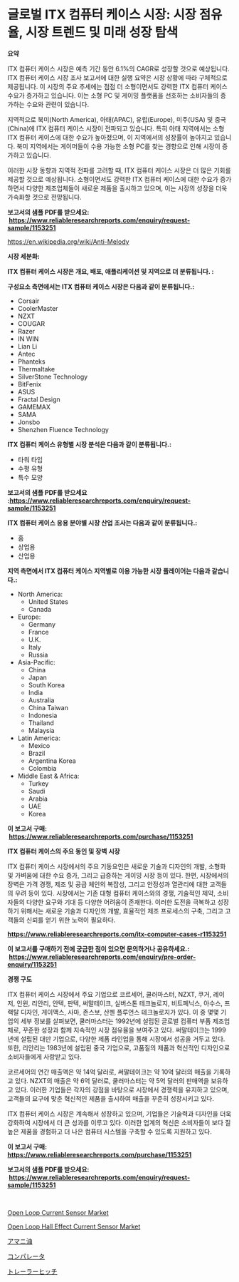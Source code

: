 <p><h1>글로벌 ITX 컴퓨터 케이스 시장: 시장 점유율, 시장 트렌드 및 미래 성장 탐색</h1></p><p><strong>요약</strong></p>
<p><p>ITX 컴퓨터 케이스 시장은 예측 기간 동안 6.1%의 CAGR로 성장할 것으로 예상됩니다. ITX 컴퓨터 케이스 시장 조사 보고서에 대한 실행 요약은 시장 상황에 따라 구체적으로 제공됩니다. 이 시장의 주요 추세에는 점점 더 소형이면서도 강력한 ITX 컴퓨터 케이스 수요가 증가하고 있습니다. 이는 소형 PC 및 게이밍 플랫폼을 선호하는 소비자들의 증가하는 수요와 관련이 있습니다.</p><p>지역적으로 북미(North America), 아태(APAC), 유럽(Europe), 미주(USA) 및 중국(China)에 ITX 컴퓨터 케이스 시장이 전파되고 있습니다. 특히 아태 지역에서는 소형 ITX 컴퓨터 케이스에 대한 수요가 높아졌으며, 이 지역에서의 성장률이 높아지고 있습니다. 북미 지역에서는 게이머들이 수용 가능한 소형 PC를 찾는 경향으로 인해 시장이 증가하고 있습니다.</p><p>이러한 시장 동향과 지역적 전파를 고려할 때, ITX 컴퓨터 케이스 시장은 더 많은 기회를 제공할 것으로 예상됩니다. 소형이면서도 강력한 ITX 컴퓨터 케이스에 대한 수요가 증가하면서 다양한 제조업체들이 새로운 제품을 출시하고 있으며, 이는 시장의 성장을 더욱 가속화할 것으로 전망됩니다.</p></p>
<p><strong>보고서의 샘플 PDF를 받으세요: &nbsp;<a href="https://www.reliableresearchreports.com/enquiry/request-sample/1153251">https://www.reliableresearchreports.com/enquiry/request-sample/1153251</a></strong></p>
<p><a href="https://en.wikipedia.org/wiki/Anti-Melody">https://en.wikipedia.org/wiki/Anti-Melody</a></p>
<p><strong>시장 세분화:</strong></p>
<p><strong> ITX 컴퓨터 케이스 시장은 개요, 배포, 애플리케이션 및 지역으로 더 분류됩니다. :</strong></p>
<p><strong>구성요소 측면에서는 ITX 컴퓨터 케이스 시장은 다음과 같이 분류됩니다.:</strong></p>
<p><ul><li>Corsair</li><li>CoolerMaster</li><li>NZXT</li><li>COUGAR</li><li>Razer</li><li>IN WIN</li><li>Lian Li</li><li>Antec</li><li>Phanteks</li><li>Thermaltake</li><li>SilverStone Technology</li><li>BitFenix</li><li>ASUS</li><li>Fractal Design</li><li>GAMEMAX</li><li>SAMA</li><li>Jonsbo</li><li>Shenzhen Fluence Technology</li></ul></p>
<p><strong> ITX 컴퓨터 케이스 유형별 시장 분석은 다음과 같이 분류됩니다.:</strong></p>
<p><ul><li>타워 타입</li><li>수평 유형</li><li>특수 모양</li></ul></p>
<p><strong>보고서의 샘플 PDF를 받으세요 :<a href="https://www.reliableresearchreports.com/enquiry/request-sample/1153251">https://www.reliableresearchreports.com/enquiry/request-sample/1153251</a></strong></p>
<p><strong> ITX 컴퓨터 케이스 응용 분야별 시장 산업 조사는 다음과 같이 분류됩니다.:</strong></p>
<p><ul><li>홈</li><li>상업용</li><li>산업용</li></ul></p>
<p><strong>지역 측면에서 ITX 컴퓨터 케이스 지역별로 이용 가능한 시장 플레이어는 다음과 같습니다.:</strong></p>
<p><ul>
    <li>
        North America:
        <ul>
            <li>United States</li>
            <li>Canada</li>
        </ul>
    </li>
    <li>
        Europe:
        <ul>
            <li>Germany</li>
            <li>France</li>
            <li>U.K.</li>
            <li>Italy</li>
            <li>Russia</li>
        </ul>
    </li>
    <li>
        Asia-Pacific:
        <ul>
            <li>China</li>
            <li>Japan</li>
            <li>South Korea</li>
            <li>India</li>
            <li>Australia</li>
            <li>China Taiwan</li>
            <li>Indonesia</li>
            <li>Thailand</li>
            <li>Malaysia</li>
        </ul>
    </li>
    <li>
        Latin America:
        <ul>
            <li>Mexico</li>
            <li>Brazil</li>
            <li>Argentina Korea</li>
            <li>Colombia</li>
        </ul>
    </li>
    <li>
        Middle East & Africa:
        <ul>
            <li>Turkey</li>
            <li>Saudi</li>
            <li>Arabia</li>
            <li>UAE</li>
            <li>Korea</li>
        </ul>
    </li>
    </ul></p>
<p><strong>이 보고서 구매: &nbsp;<a href="https://www.reliableresearchreports.com/purchase/1153251">https://www.reliableresearchreports.com/purchase/1153251</a></strong></p>
<p><strong>ITX 컴퓨터 케이스의 주요 동인 및 장벽 시장</strong></p>
<p><p>ITX 컴퓨터 케이스 시장에서의 주요 기동요인은 새로운 기술과 디자인의 개발, 소형화 및 가벼움에 대한 수요 증가, 그리고 급증하는 게이밍 시장 등이 있다. 한편, 시장에서의 장벽은 가격 경쟁, 제조 및 공급 체인의 복잡성, 그리고 안정성과 열관리에 대한 고객들의 우려 등이 있다. 시장에서는 기존 대형 컴퓨터 케이스와의 경쟁, 기술적인 제약, 소비자들의 다양한 요구와 기대 등 다양한 어려움이 존재한다. 이러한 도전을 극복하고 성장하기 위해서는 새로운 기술과 디자인의 개발, 효율적인 제조 프로세스의 구축, 그리고 고객들의 신뢰를 얻기 위한 노력이 필요하다.</p></p>
<p><strong><a href="https://www.reliableresearchreports.com/itx-computer-cases-r1153251">https://www.reliableresearchreports.com/itx-computer-cases-r1153251</a></strong></p>
<p><strong>이 보고서를 구매하기 전에 궁금한 점이 있으면 문의하거나 공유하세요.: &nbsp;<a href="https://www.reliableresearchreports.com/enquiry/pre-order-enquiry/1153251">https://www.reliableresearchreports.com/enquiry/pre-order-enquiry/1153251</a></strong></p>
<p><strong>경쟁 구도</strong></p>
<p><p>ITX 컴퓨터 케이스 시장에서 주요 기업으로 코르세어, 쿨러마스터, NZXT, 쿠거, 레이저, 인윈, 리안리, 안텍, 판텍, 써말테이크, 실버스톤 테크놀로지, 비트페닉스, 아수스, 프랙탈 디자인, 게이맥스, 사마, 존스보, 산젠 플루언스 테크놀로지가 있다. 이 중 몇몇 기업의 세부 정보를 살펴보면, 쿨러마스터는 1992년에 설립된 글로벌 컴퓨터 부품 제조업체로, 꾸준한 성장과 함께 지속적인 시장 점유율을 보여주고 있다. 써말테이크는 1999년에 설립된 대만 기업으로, 다양한 제품 라인업을 통해 시장에서 성공을 거두고 있다. 또한, 리안리는 1983년에 설립된 중국 기업으로, 고품질의 제품과 혁신적인 디자인으로 소비자들에게 사랑받고 있다.</p><p>코르세어의 연간 매출액은 약 14억 달러로, 써말테이크는 약 10억 달러의 매출을 기록하고 있다. NZXT의 매출은 약 6억 달러로, 쿨러마스터는 약 5억 달러의 판매액을 보유하고 있다. 이러한 기업들은 각자의 강점을 바탕으로 시장에서 경쟁력을 유지하고 있으며, 고객들의 요구에 맞춘 혁신적인 제품을 출시하여 매출을 꾸준히 성장시키고 있다.</p><p>ITX 컴퓨터 케이스 시장은 계속해서 성장하고 있으며, 기업들은 기술력과 디자인을 더욱 강화하여 시장에서 더 큰 성과를 이루고 있다. 이러한 업계의 혁신은 소비자들이 보다 질 높은 제품을 경험하고 더 나은 컴퓨터 시스템을 구축할 수 있도록 지원하고 있다.</p></p>
<p><strong>이 보고서 구매: &nbsp; <a href="https://www.reliableresearchreports.com/purchase/1153251">https://www.reliableresearchreports.com/purchase/1153251</a></strong></p>
<p><strong>보고서의 샘플 PDF를 받으세요: &nbsp;<a href="https://www.reliableresearchreports.com/enquiry/request-sample/1153251">https://www.reliableresearchreports.com/enquiry/request-sample/1153251</a></strong><strong></strong></p>
<p>&nbsp;</p>
<p><p><a href="https://medium.com/@mslewokuneva/open-loop-current-sensor-market-size-share-analysis-growth-trends-forecast-2024-2031-dd20123a8df8">Open Loop Current Sensor Market</a></p><p><a href="https://medium.com/@mslewokuneva/open-loop-hall-effect-current-sensor-market-size-share-analysis-growth-trends-forecasts-2024-89d1ed0a09b3">Open Loop Hall Effect Current Sensor Market</a></p><p><a href="https://github.com/roulaayoub-saad/Market-Research-Report-List-2/blob/main/542117529064.md">アマニ油</a></p><p><a href="https://medium.com/@gregoriookeefe2023/%E6%AF%94%E8%BC%83%E5%99%A8%E3%81%AE%E5%B8%82%E5%A0%B4%E8%A6%8F%E6%A8%A1-%E3%82%B7%E3%82%A7%E3%82%A2-%E5%82%BE%E5%90%91%E5%88%86%E6%9E%90%E3%83%AC%E3%83%9D%E3%83%BC%E3%83%88-%E3%82%A8%E3%83%B3%E3%83%89%E3%83%A6%E3%83%BC%E3%82%B9-%E7%A0%94%E7%A9%B6%E6%89%80-%E8%A8%88%E6%B8%AC%E3%82%BB%E3%83%B3%E3%82%BF%E3%83%BC-%E7%94%9F%E7%94%A3%E3%83%A9%E3%82%A4%E3%83%B3-%E5%8E%9F%E6%9D%90%E6%96%99%E5%88%A5-2031%E5%B9%B4%E3%81%BE%E3%81%A7%E3%81%AE%E4%BA%88%E6%B8%AC%E3%81%AB%E3%81%A4%E3%81%84%E3%81%A6-9ce21982f429">コンパレータ</a></p><p><a href="https://github.com/zjkmgcs938405/Market-Research-Report-List-3/blob/main/101841829063.md">トレーラーヒッチ</a></p></p>